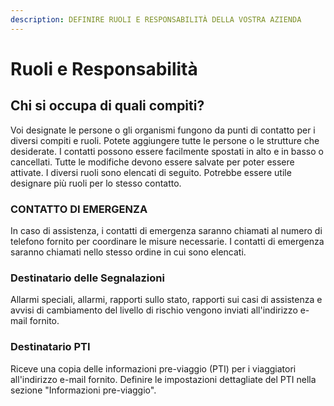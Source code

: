 ```yaml
---
description: DEFINIRE RUOLI E RESPONSABILITÀ DELLA VOSTRA AZIENDA
---
```


# Ruoli e Responsabilità

## Chi si occupa di quali compiti?

Voi designate le persone o gli organismi fungono da punti di contatto per i diversi compiti e ruoli. Potete aggiungere tutte le persone o le strutture che desiderate. I contatti possono essere facilmente spostati in alto e in basso o cancellati. Tutte le modifiche devono essere salvate per poter essere attivate. I diversi ruoli sono elencati di seguito. Potrebbe essere utile designare più ruoli per lo stesso contatto.

### CONTATTO DI EMERGENZA

In caso di assistenza, i contatti di emergenza saranno chiamati al numero di telefono fornito per coordinare le misure necessarie. I contatti di emergenza saranno chiamati nello stesso ordine in cui sono elencati.

### Destinatario delle Segnalazioni

Allarmi speciali, allarmi, rapporti sullo stato, rapporti sui casi di assistenza e avvisi di cambiamento del livello di rischio vengono inviati all'indirizzo e-mail fornito.

### Destinatario PTI

Riceve una copia delle informazioni pre-viaggio \(PTI\) per i viaggiatori all'indirizzo e-mail fornito. Definire le impostazioni dettagliate del PTI nella sezione "Informazioni pre-viaggio".

